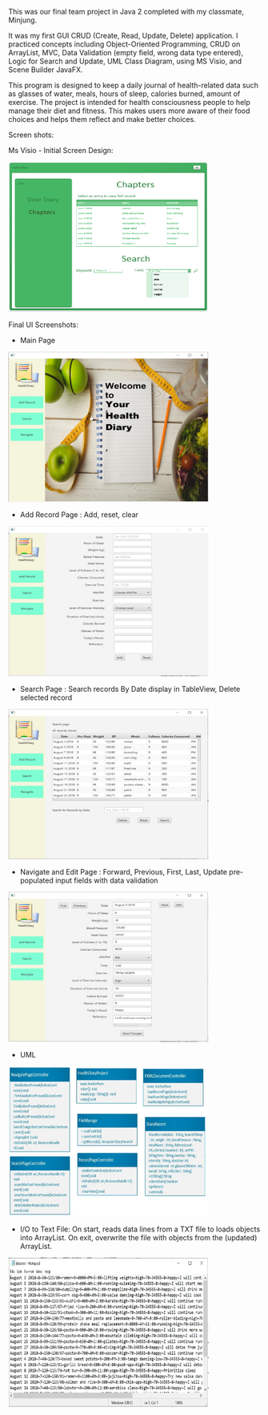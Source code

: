 This was our final team project in Java 2 completed with my classmate, Minjung.

It was my first GUI CRUD (Create, Read, Update, Delete) application. I practiced concepts including Object-Oriented Programming, CRUD on ArrayList, MVC, Data Validation (empty field, wrong data type entered), Logic for Search and Update, UML Class Diagram, using MS Visio, and Scene Builder JavaFX.

This program is designed to keep a daily journal of health-related data such as glasses of water, meals, hours of sleep, calories burned, amount of exercise. The project is intended for health consciousness people to help manage their diet and fitness. This makes users more aware of their food choices and helps them reflect and make better choices. 

Screen shots:

Ms Visio - Initial Screen Design:

<img src="/Screenshots/ChaptersScreen1.PNG" height="300px" width="400px">

Final UI Screenshots:

- Main Page

<img src="/Screenshots/HealthDiary.JPG" height="300px" width="400px">

- Add Record Page : Add, reset, clear

<img src="/Screenshots/AddRecord.JPG" height="300px" width="400px">

- Search Page : Search records By Date display in TableView, Delete selected record

<img src="/Screenshots/ListAll-GridView.JPG" height="300px" width="400px">

- Navigate and Edit Page : Forward, Previous, First, Last, Update pre-populated input fields with data validation

<img src="/Screenshots/ViewRecordsWithNavigation.JPG" height="300px" width="400px">

- UML

<img src="/Screenshots/UML.JPG" height="300px" width="400px">

- I/O to Text File: On start, reads data lines from a TXT file to loads objects into ArrayList. On exit, overwrite the file with objects from the (updated) ArrayList.

<img src="/Screenshots/TextFileIO.JPG" height="300px" width="400px">



